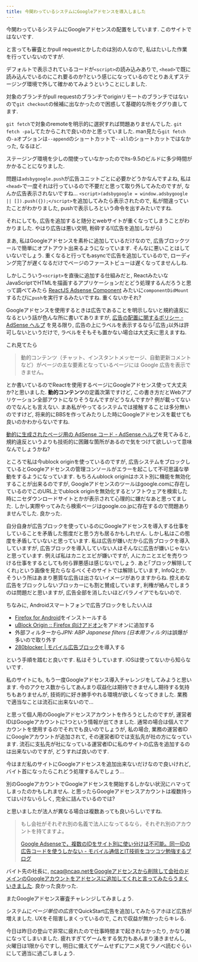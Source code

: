 ```yaml
---
title: 今関わっているシステムにGoogleアドセンスを導入しました
---
```


今関わっているシステムにGoogleアドセンスの配置をしています.
このサイトではないです.

と言っても審査とかpull requestとかしたのは別の人なので,
私はたいした作業を行っていないのですが.

デフォルトで表示されているコードが`<script>`の読み込みありで,
`<head>`で既に読み込んでいるのにこれ要るのか?という感じになっているのでとりあえずステージング環境で外して確かめてみようということにしました.

対象のブランチがpull requestのブランチでoriginリモートのブランチではないので`git checkout`の候補に出なかったので困惑して基礎的な所をググり直してます.

`git fetch`で対象のremoteを明示的に選択すれば問題ありませんでした.
`git fetch -pa`してたからこれで良いのかと思っていました.
man見たら`git fetch`の`-a`オプションは`--append`のショートカットで`--all`のショートカットではなかった,
なるほど.

ステージング環境を少しの間使っていなかったのでlts-9.5のビルドに多少時間がかかることになりました.

問題は`adsbygoogle.push`が広告ユニットごとに必要かどうかなんですよね,
私は`<head>`で一度それは行っているので不要だと思って取り外してみたのですが,
なんか広告表示されないですね…
`<script>(adsbygoogle = window.adsbygoogle || []).push({});</script>`を追加してみたら表示されたので,
私が間違っていたことがわかりました,
pushで表示しろという命令を出すみたいですね.

それにしても,
広告を追加すると随分とwebサイトが重くなってしまうことがわかりました.
やはり広告は悪い文明,
粉砕する!(広告を追加しながら)

まあ,
私はGoogleアドセンスを素朴に追加しているだけなので,
広告ブロックツールで簡単にオプトアウト出来るようになっています.
そんなに悪いことはしていないでしょう.
重くなると行ってもasyncで広告を追加しているので,
ローディング完了が遅くなるだけでページのファーストビューは遅くなってませんしね.

しかしこういう`<script>`を直後に追加する仕組みだと,
ReactみたいなJavaScriptでHTMLを描画するアプリケーションだとどう処理するんだろうと思って調べてみたら
[ReactJS Adsense Component](https://blog.chendry.org/2015/07/20/reactjs-adsense-component.html)
みたいに`componentDidMount`するたびに`push`を実行するみたいですね.
重くないかそれ?

Googleアドセンスを使用するときは広告であることを明示しないと規約違反になるという話が色んな所に書いてありますが,
[広告の配置に関するポリシー - AdSense ヘルプ](https://support.google.com/adsense/answer/1346295?hl=ja&vid=0-928294922705-1507532272354)
を見る限り,
広告の上にラベルを表示するなら｢広告｣以外は許可しないというだけで,
ラベルをそもそも置かない場合は大丈夫に思えますね.

これ見てたら

> 動的コンテンツ（チャット、インスタントメッセージ、自動更新コメントなど）がページの主な要素となっているページには Google 広告を表示できません。

とか書いているのでReactを使用するページにGoogleアドセンス使って大丈夫か?と思いました.
**動的コンテンツ**の定義次第ですけど,
この書き方だとWebアプリケーション全部アウトになりそうなんですがどうなんですか?
例が載ってないのでなんとも言えない.
まあ私がやってるシステムでは接触することは多分無いのですけど,
将来的にBBSを作ってみたりした時にGoogleアドセンスを載せても良いのかわからないですね.

[動的に生成されたページ用の AdSense コード - AdSense ヘルプ](https://support.google.com/adsense/answer/2806011?hl=ja)を見てみると,
規約違反というよりも技術的に困難な箇所があるので気をつけて欲しいって意味なんでしょうかね?

ところで私は今ublock originを使っているのですが,
広告システムをブロックしているとGoogleアドセンスの管理コンソールがエラーを起こして不可思議な挙動をするようになっています.
もちろんublock originはホスト別に機能を無効化することが出来るのですが,
Googleアドセンスのツールはgoogle.comに存在しているのでこのURL上でublock originを無効化するとソフトウェアを検索した時にニセダウンロードサイトとかが表示されて心理的に嫌だなあと思ってました.
しかし実際やってみたら検索ページはgoogle.co.jpに存在するので問題ありませんでした.
良かった.

自分自身が広告ブロックを使っているのにGoogleアドセンスを導入する仕事をしていることを矛盾した態度だと思う方も居るかもしれせん.
しかし私はこの態度を矛盾していないと思っています.
私は広告が嫌いだから広告ブロックを導入していますが,
広告ブロックを導入していない人はそんなに広告が嫌いじゃないと思っています.
例えば私はカニとエビが嫌いですが,
人にカニとエビを売りつける仕事をするとしても何ら罪悪感は感じないでしょう.
あと｢ブロック解除してくれ｣という画像を見たらなるべくそのサイトでは解除しています,
InfoQとか.
そういう所はあまり悪質な広告は出さないイメージがありますからね.
控えめな広告をブロックしないブロッカーにも割と賛成しています,
利権が絡んでしまうのは問題だと思いますが,
広告全部を消したいほどパラノイアでもないので.

ちなみに,
Androidスマートフォンで広告ブロックをしたい人は

* [Firefox for Android](https://www.mozilla.org/ja/firefox/android/)をインストールする
* [uBlock Origin :: Firefox 向けアドオン](https://addons.mozilla.org/ja/firefox/addon/ublock-origin/)をアドオンに追加する
* 外部フィルターから*JPN: ABP Japanese filters (日本用フィルタ)*​は誤爆が多いので取り外す
* [280blocker | モバイル広告ブロック](https://280blocker.net/)を導入する

という手順を踏むと良いです.
私はそうしています.
iOSは使ってないから知らないです.

私のサイトにも,
もう一度Googleアドセンス導入チャレンジをしてみようと思います.
今のアクセス数からしてあんまり収益化は期待できませんし期待する気持ちもありませんが,
技術的に好き勝手やれる環境が欲しくなってきました.
業務で適当なことは流石に出来ないので…

と思って個人用のGoogleアドセンスアカウントを作ろうとしたのですが,
運営者IDはGoogleアカウントに1つという情報が出てきました.
通常の場合は個人でアカウントを使用するのでそれでも良いのでしょうが,
私の場合,
業務の運営者IDにGoogleアカウントが追加されて,
その運営者IDでは支払先が社の方になっています.
流石に支払先が社になっている運営者IDに私のサイトの広告を追加するのは出来ないのですが,
どうすれば良いのです.

今はまだ私のサイトにGoogleアドセンスを追加出来ないだけなので良いけれど,
バイト首になったらこれどう処理するんでしょう…

別のGoogleアカウントでGoogleアドセンスを開始するしかない状況にハマってしまったのかもしれません.
と思ったらGoogleアドセンスアカウントは複数持ってはいけないらしく,
完全に詰んでいるのでは?

と思いましたが法人が異なる場合は複数あっても良いらしいですね.

> もし会社がそれぞれ別の名義で法人になってるなら，それぞれ別のアカウントを持てますよ。
>
> [Google Adsenseで，複数のIDをサイト別に使い分けは不可能。同一IDの広告コードを使うしかない - モバイル通信とIT技術をコツコツ勉強するブログ](http://computer-technology.hateblo.jp/entry/20140505/p4)

バイト先の社長に,
ncaq@ncaq.netをGoogleアドセンスから削除して会社のドメインのGoogleアカウントをアドセンスに追加してくれと言ってみたらうまくいきました.
良かった良かった.

またGoogleアドセンス審査チャレンジしてみましょう.

システムに*ページ単位の広告*でQuickStart広告を追加してみたらアホほど広告が増えました.
UXをそ阻害しまくっているので,
これで収益が無かったらキレる.

今日は昨日の登山で非常に疲れたので仕事時間まで起きれなかったり,
かなり雑になってしまいました.
疲れすぎてゲームをする気力もあんまり湧きませんし,
火曜日は1限からですし,
明日に備えてゲームせずにアニメ見てラノベ読むぐらいにして適当に過ごしましょう.
